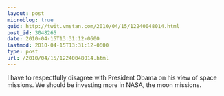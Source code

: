 ```yaml
---
layout: post
microblog: true
guid: http://twit.vmstan.com/2010/04/15/12240048014.html
post_id: 3048265
date: 2010-04-15T13:31:12-0600
lastmod: 2010-04-15T13:31:12-0600
type: post
url: /2010/04/15/12240048014.html
---
```

I have to respectfully disagree with President Obama on his view of space missions. We should be investing more in NASA, the moon missions.
